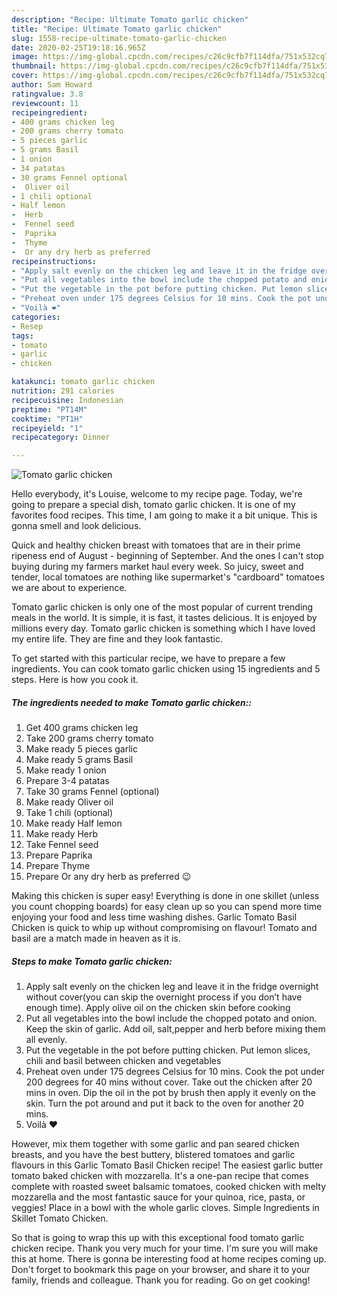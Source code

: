```yaml
---
description: "Recipe: Ultimate Tomato garlic chicken"
title: "Recipe: Ultimate Tomato garlic chicken"
slug: 1558-recipe-ultimate-tomato-garlic-chicken
date: 2020-02-25T19:18:16.965Z
image: https://img-global.cpcdn.com/recipes/c26c9cfb7f114dfa/751x532cq70/tomato-garlic-chicken-recipe-main-photo.jpg
thumbnail: https://img-global.cpcdn.com/recipes/c26c9cfb7f114dfa/751x532cq70/tomato-garlic-chicken-recipe-main-photo.jpg
cover: https://img-global.cpcdn.com/recipes/c26c9cfb7f114dfa/751x532cq70/tomato-garlic-chicken-recipe-main-photo.jpg
author: Sam Howard
ratingvalue: 3.8
reviewcount: 11
recipeingredient:
- 400 grams chicken leg
- 200 grams cherry tomato
- 5 pieces garlic
- 5 grams Basil
- 1 onion
- 34 patatas
- 30 grams Fennel optional
-  Oliver oil
- 1 chili optional
- Half lemon
-  Herb
-  Fennel seed
-  Paprika
-  Thyme
-  Or any dry herb as preferred 
recipeinstructions:
- "Apply salt evenly on the chicken leg and leave it in the fridge overnight without cover(you can skip the overnight process if you don’t have enough time). Apply olive oil on the chicken skin before cooking"
- "Put all vegetables into the bowl include the chopped potato and onion. Keep the skin of garlic. Add oil, salt,pepper and herb before mixing them all evenly."
- "Put the vegetable in the pot before putting chicken. Put lemon slices, chili and basil between chicken and vegetables"
- "Preheat oven under 175 degrees Celsius for 10 mins. Cook the pot under 200 degrees for 40 mins without cover. Take out the chicken after 20 mins in oven. Dip the oil in the pot by brush then apply it evenly on the skin. Turn the pot around and put it back to the oven for another 20 mins."
- "Voilà ❤️"
categories:
- Resep
tags:
- tomato
- garlic
- chicken

katakunci: tomato garlic chicken
nutrition: 291 calories
recipecuisine: Indonesian
preptime: "PT14M"
cooktime: "PT1H"
recipeyield: "1"
recipecategory: Dinner

---
```



![Tomato garlic chicken](https://img-global.cpcdn.com/recipes/c26c9cfb7f114dfa/751x532cq70/tomato-garlic-chicken-recipe-main-photo.jpg)

Hello everybody, it's Louise, welcome to my recipe page. Today, we're going to prepare a special dish, tomato garlic chicken. It is one of my favorites food recipes. This time, I am going to make it a bit unique. This is gonna smell and look delicious.

Quick and healthy chicken breast with tomatoes that are in their prime ripeness end of August - beginning of September. And the ones I can&#39;t stop buying during my farmers market haul every week. So juicy, sweet and tender, local tomatoes are nothing like supermarket&#39;s &#34;cardboard&#34; tomatoes we are about to experience.

Tomato garlic chicken is only one of the most popular of current trending meals in the world. It is simple, it is fast, it tastes delicious. It is enjoyed by millions every day. Tomato garlic chicken is something which I have loved my entire life. They are fine and they look fantastic.


To get started with this particular recipe, we have to prepare a few ingredients. You can cook tomato garlic chicken using 15 ingredients and 5 steps. Here is how you cook it.

##### The ingredients needed to make Tomato garlic chicken::

1. Get 400 grams chicken leg
1. Take 200 grams cherry tomato
1. Make ready 5 pieces garlic
1. Make ready 5 grams Basil
1. Make ready 1 onion
1. Prepare 3-4 patatas
1. Take 30 grams Fennel (optional)
1. Make ready  Oliver oil
1. Take 1 chili (optional)
1. Make ready Half lemon
1. Make ready  Herb
1. Take  Fennel seed
1. Prepare  Paprika
1. Prepare  Thyme
1. Prepare  Or any dry herb as preferred 😉


Making this chicken is super easy! Everything is done in one skillet (unless you count chopping boards) for easy clean up so you can spend more time enjoying your food and less time washing dishes. Garlic Tomato Basil Chicken is quick to whip up without compromising on flavour! Tomato and basil are a match made in heaven as it is. 

##### Steps to make Tomato garlic chicken:

1. Apply salt evenly on the chicken leg and leave it in the fridge overnight without cover(you can skip the overnight process if you don’t have enough time). Apply olive oil on the chicken skin before cooking
1. Put all vegetables into the bowl include the chopped potato and onion. Keep the skin of garlic. Add oil, salt,pepper and herb before mixing them all evenly.
1. Put the vegetable in the pot before putting chicken. Put lemon slices, chili and basil between chicken and vegetables
1. Preheat oven under 175 degrees Celsius for 10 mins. Cook the pot under 200 degrees for 40 mins without cover. Take out the chicken after 20 mins in oven. Dip the oil in the pot by brush then apply it evenly on the skin. Turn the pot around and put it back to the oven for another 20 mins.
1. Voilà ❤️


However, mix them together with some garlic and pan seared chicken breasts, and you have the best buttery, blistered tomatoes and garlic flavours in this Garlic Tomato Basil Chicken recipe! The easiest garlic butter tomato baked chicken with mozzarella. It&#39;s a one-pan recipe that comes complete with roasted sweet balsamic tomatoes, cooked chicken with melty mozzarella and the most fantastic sauce for your quinoa, rice, pasta, or veggies! Place in a bowl with the whole garlic cloves. Simple Ingredients in Skillet Tomato Chicken. 

So that is going to wrap this up with this exceptional food tomato garlic chicken recipe. Thank you very much for your time. I'm sure you will make this at home. There is gonna be interesting food at home recipes coming up. Don't forget to bookmark this page on your browser, and share it to your family, friends and colleague. Thank you for reading. Go on get cooking!
